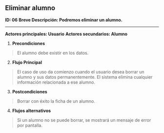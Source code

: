 ## Eliminar alumno

**ID: 06**
**Breve Descripción: Podremos eliminar un alumno.**

---

**Actores principales: Usuario**
**Actores secundarios: Alumno**

1. **Precondiciones**

  > El alumno debe existir en los datos.

2. **Flujo Principal**

  > El caso de uso da comienzo cuando el usuario desea borrar un alumno y sus datos permanentemente.
  > El sistema elimina cualquier información relacionada a ese alumno.

3. **Postcondiciones**

  > Borrar con éxito la ficha de un alumno.

4. **Flujos alternativos**

  > Si un alumno no se puede borrar, se mostrará un mensaje de error por pantalla.
